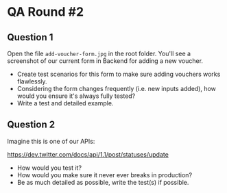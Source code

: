 # QA Round #2

## Question 1

Open the file ```add-voucher-form.jpg``` in the root folder. You'll see a screenshot of our current form in Backend for adding a new voucher.

* Create test scenarios for this form to make sure adding vouchers works flawlessly.
* Considering the form changes frequently (i.e. new inputs added), how would you ensure it's always fully tested?
* Write a test and detailed example.

## Question 2

Imagine this is one of our APIs:

https://dev.twitter.com/docs/api/1.1/post/statuses/update

* How would you test it?
* How would you make sure it never ever breaks in production?
* Be as much detailed as possible, write the test(s) if possible.
